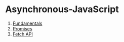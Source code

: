 # Asynchronous-JavaScript

1. [Fundamentals](./Fundamentals.md)
2. [Promises](./Promises.md)
2. [Fetch API](./Fetch.md)